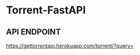 # Torrent-FastAPI
## API ENDPOINT
<a href="https://gettorrentapi.herokuapp.com/torrent/?query=any">https://gettorrentapi.herokuapp.com/torrent/?query=<YOUR QUERY></a>
